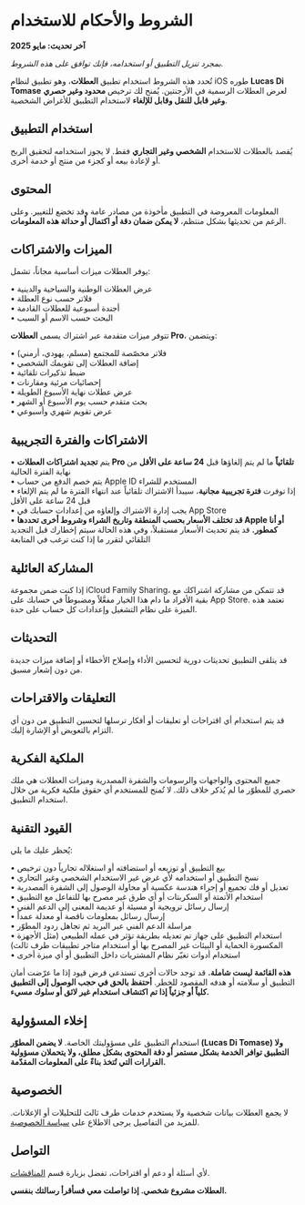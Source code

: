 # الشروط والأحكام للاستخدام  
  
**آخر تحديث: مايو 2025**  
  
*بمجرد تنزيل التطبيق أو استخدامه، فإنك توافق على هذه الشروط.*  
  
تُحدد هذه الشروط استخدام تطبيق **العطلات**، وهو تطبيق لنظام iOS طوره **Lucas Di Tomase** لعرض العطلات الرسمية في الأرجنتين. يُمنح لك ترخيص **محدود وغير حصري وغير قابل للنقل وقابل للإلغاء** لاستخدام التطبيق للأغراض الشخصية.  
  
## استخدام التطبيق  
  
يُقصد بالعطلات للاستخدام **الشخصي وغير التجاري** فقط. لا يجوز استخدامه لتحقيق الربح أو لإعادة بيعه أو كجزء من منتج أو خدمة أخرى.  
  
## المحتوى  
  
المعلومات المعروضة في التطبيق مأخوذة من مصادر عامة وقد تخضع للتغيير. وعلى الرغم من تحديثها بشكل منتظم، **لا يمكن ضمان دقة أو اكتمال أو حداثة هذه المعلومات**.  
  
## الميزات والاشتراكات  
  
يوفر العطلات ميزات أساسية مجاناً، تشمل:  
  
• عرض العطلات الوطنية والسياحية والدينية  
• فلاتر حسب نوع العطلة  
• أجندة أسبوعية للعطلات القادمة  
• البحث حسب الاسم أو السبب  
  
تتوفر ميزات متقدمة عبر اشتراك يسمى **العطلات Pro**، ويتضمن:  
  
• فلاتر مخصّصة للمجتمع (مسلم، يهودي، أرمني)  
• إضافة العطلات إلى تقويمك الشخصي  
• ضبط تذكيرات تلقائية  
• إحصائيات مرئية ومقارنات  
• عرض عطلات نهاية الأسبوع الطويلة  
• بحث متقدم حسب يوم الأسبوع أو الشهر  
• عرض تقويم شهري وأسبوعي  
  
## الاشتراكات والفترة التجريبية  
  
• يتم **تجديد اشتراكات العطلات Pro تلقائياً** ما لم يتم إلغاؤها قبل **24 ساعة على الأقل** من نهاية الفترة الحالية  
• يتم خصم الدفع من حساب Apple ID المستخدم للشراء  
• إذا توفرت **فترة تجريبية مجانية**، سيبدأ الاشتراك تلقائياً عند انتهاء الفترة ما لم يتم الإلغاء قبل 24 ساعة على الأقل  
• يجب إدارة الاشتراك وإلغاؤه من إعدادات حسابك في App Store  
• **قد تختلف الأسعار بحسب المنطقة وتاريخ الشراء وشروط أخرى تحددها Apple أو أنا كمطور.** قد يتم تحديث الأسعار مستقبلاً، وفي هذه الحالة سيتم إخطارك قبل التجديد التلقائي لتقرر ما إذا كنت ترغب في المتابعة  
  
## المشاركة العائلية  
  
إذا كنت ضمن مجموعة iCloud Family Sharing، قد تتمكن من مشاركة اشتراكك مع بقية الأفراد ما دام هذا الخيار مفعَّلاً ومضبوطاً في حسابك على App Store. تعتمد هذه الميزة على نظام التشغيل وإعدادات كل حساب على حدة.  
  
## التحديثات  
  
قد يتلقى التطبيق تحديثات دورية لتحسين الأداء وإصلاح الأخطاء أو إضافة ميزات جديدة من دون إشعار مسبق.  
  
## التعليقات والاقتراحات  
  
قد يتم استخدام أي اقتراحات أو تعليقات أو أفكار ترسلها لتحسين التطبيق من دون أي التزام بالتعويض أو الإشارة إليك.  
  
## الملكية الفكرية  
  
جميع المحتوى والواجهات والرسومات والشفرة المصدرية وميزات العطلات هي ملك حصري للمطوّر ما لم يُذكر خلاف ذلك. لا تُمنح للمستخدم أي حقوق ملكية فكرية من خلال استخدام التطبيق.  
  
## القيود التقنية  
  
يُحظر عليك ما يلي:  
  
• بيع التطبيق أو توزيعه أو استضافته أو استغلاله تجارياً دون ترخيص  
• نسخ التطبيق أو استخدامه لأي غرض غير الاستخدام الشخصي وغير التجاري  
• تعديل أو فك تجميع أو إجراء هندسة عكسية أو محاولة الوصول إلى الشفرة المصدرية  
• استخدام الأتمتة أو السكربتات أو أي طرق غير مصرح بها للتفاعل مع التطبيق  
• إرسال رسائل ترويجية أو مسيئة أو عديمة المعنى إلى الدعم الفني  
• إرسال رسائل بمعلومات ناقصة أو معدلة عمداً  
• مراسلة الدعم الفني عبر البريد ثم تجاهل ردود المطوّر  
• استخدام التطبيق على جهاز تم تعديله بطريقة تؤثر في عمله الطبيعي (مثل الأجهزة المكسورة الحماية أو البيئات غير المصرح بها أو استخدام متاجر تطبيقات طرف ثالث)  
• استخدام أدوات تغيّر نظام المشتريات داخل التطبيق أو أي ميزة أخرى  
  
**هذه القائمة ليست شاملة.** قد توجد حالات أخرى تستدعي فرض قيود إذا ما عرّضت أمان التطبيق أو سلامته أو هدفه المقصود للخطر. **أحتفظ بالحق في حجب الوصول إلى التطبيق كلياً أو جزئياً إذا تم اكتشاف استخدام غير لائق أو سلوك مسيء.**  
  
## إخلاء المسؤولية  
  
استخدام التطبيق على مسؤوليتك الخاصة. **لا يضمن المطوّر (Lucas Di Tomase) ولا التطبيق توافر الخدمة بشكل مستمر أو دقة المحتوى بشكل مطلق، ولا يتحملان مسؤولية القرارات التي تُتخذ بناءً على المعلومات المقدّمة.**  
  
## الخصوصية  
  
لا يجمع العطلات بيانات شخصية ولا يستخدم خدمات طرف ثالث للتحليلات أو الإعلانات. للمزيد من التفاصيل يرجى الاطلاع على [سياسة الخصوصية](https://lucasditomase.github.io/feriados/ar/privacy-policy).  
  
## التواصل  
  
لأي أسئلة أو دعم أو اقتراحات، تفضل بزيارة قسم [المناقشات](https://github.com/lucasditomase/feriados/discussions).  
  
**العطلات مشروع شخصي. إذا تواصلت معي فسأقرأ رسالتك بنفسي.**  
